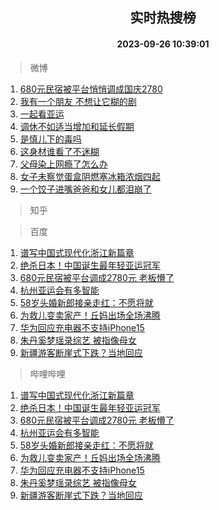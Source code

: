 <div align="center"><h2>实时热搜榜</h2><h4>2023-09-26 10:39:01</h4></div>

> 微博  

1. [680元民宿被平台悄悄调成国庆2780](https://s.weibo.com/weibo?q=%23680%E5%85%83%E6%B0%91%E5%AE%BF%E8%A2%AB%E5%B9%B3%E5%8F%B0%E6%82%84%E6%82%84%E8%B0%83%E6%88%90%E5%9B%BD%E5%BA%862780%23&t=31&band_rank=1&Refer=top)<br />
2. [我有一个朋友 不想让它糊的剧](https://s.weibo.com/weibo?q=%E6%88%91%E6%9C%89%E4%B8%80%E4%B8%AA%E6%9C%8B%E5%8F%8B%20%E4%B8%8D%E6%83%B3%E8%AE%A9%E5%AE%83%E7%B3%8A%E7%9A%84%E5%89%A7&t=31&band_rank=2&Refer=top)<br />
3. [一起看亚运](https://s.weibo.com/weibo?q=%23%E4%B8%80%E8%B5%B7%E7%9C%8B%E4%BA%9A%E8%BF%90%23&t=31&band_rank=3&Refer=top)<br />
4. [调休不如适当增加和延长假期](https://s.weibo.com/weibo?q=%23%E8%B0%83%E4%BC%91%E4%B8%8D%E5%A6%82%E9%80%82%E5%BD%93%E5%A2%9E%E5%8A%A0%E5%92%8C%E5%BB%B6%E9%95%BF%E5%81%87%E6%9C%9F%23&t=31&band_rank=4&Refer=top)<br />
5. [是慎儿下的毒吗](https://s.weibo.com/weibo?q=%23%E6%98%AF%E6%85%8E%E5%84%BF%E4%B8%8B%E7%9A%84%E6%AF%92%E5%90%97%23&t=31&band_rank=5&Refer=top)<br />
6. [这身材谁看了不迷糊](https://s.weibo.com/weibo?q=%23%E8%BF%99%E8%BA%AB%E6%9D%90%E8%B0%81%E7%9C%8B%E4%BA%86%E4%B8%8D%E8%BF%B7%E7%B3%8A%23&t=31&band_rank=6&Refer=top)<br />
7. [父母染上网瘾了怎么办](https://s.weibo.com/weibo?q=%23%E7%88%B6%E6%AF%8D%E6%9F%93%E4%B8%8A%E7%BD%91%E7%98%BE%E4%BA%86%E6%80%8E%E4%B9%88%E5%8A%9E%23&t=31&band_rank=7&Refer=top)<br />
8. [女子未察觉蛋盒阴燃塞冰箱浓烟四起](https://s.weibo.com/weibo?q=%23%E5%A5%B3%E5%AD%90%E6%9C%AA%E5%AF%9F%E8%A7%89%E8%9B%8B%E7%9B%92%E9%98%B4%E7%87%83%E5%A1%9E%E5%86%B0%E7%AE%B1%E6%B5%93%E7%83%9F%E5%9B%9B%E8%B5%B7%23&t=31&band_rank=8&Refer=top)<br />
9. [一个饺子进嘴爸爸和女儿都泪崩了](https://s.weibo.com/weibo?q=%23%E4%B8%80%E4%B8%AA%E9%A5%BA%E5%AD%90%E8%BF%9B%E5%98%B4%E7%88%B8%E7%88%B8%E5%92%8C%E5%A5%B3%E5%84%BF%E9%83%BD%E6%B3%AA%E5%B4%A9%E4%BA%86%23&t=31&band_rank=9&Refer=top)<br />

> 知乎  


> 百度  

1. [谱写中国式现代化浙江新篇章](https://www.baidu.com/s?wd=%E8%B0%B1%E5%86%99%E4%B8%AD%E5%9B%BD%E5%BC%8F%E7%8E%B0%E4%BB%A3%E5%8C%96%E6%B5%99%E6%B1%9F%E6%96%B0%E7%AF%87%E7%AB%A0&sa=fyb_news&rsv_dl=fyb_news)<br />
2. [绝杀日本！中国诞生最年轻亚运冠军](https://www.baidu.com/s?wd=%E7%BB%9D%E6%9D%80%E6%97%A5%E6%9C%AC%EF%BC%81%E4%B8%AD%E5%9B%BD%E8%AF%9E%E7%94%9F%E6%9C%80%E5%B9%B4%E8%BD%BB%E4%BA%9A%E8%BF%90%E5%86%A0%E5%86%9B&sa=fyb_news&rsv_dl=fyb_news)<br />
3. [680元民宿被平台调成2780元 老板懵了](https://www.baidu.com/s?wd=680%E5%85%83%E6%B0%91%E5%AE%BF%E8%A2%AB%E5%B9%B3%E5%8F%B0%E8%B0%83%E6%88%902780%E5%85%83+%E8%80%81%E6%9D%BF%E6%87%B5%E4%BA%86&sa=fyb_news&rsv_dl=fyb_news)<br />
4. [杭州亚运会有多智能](https://www.baidu.com/s?wd=%E6%9D%AD%E5%B7%9E%E4%BA%9A%E8%BF%90%E4%BC%9A%E6%9C%89%E5%A4%9A%E6%99%BA%E8%83%BD&sa=fyb_news&rsv_dl=fyb_news)<br />
5. [58岁头婚新郎接亲走红：不愿将就](https://www.baidu.com/s?wd=58%E5%B2%81%E5%A4%B4%E5%A9%9A%E6%96%B0%E9%83%8E%E6%8E%A5%E4%BA%B2%E8%B5%B0%E7%BA%A2%EF%BC%9A%E4%B8%8D%E6%84%BF%E5%B0%86%E5%B0%B1&sa=fyb_news&rsv_dl=fyb_news)<br />
6. [为救儿变卖家产！丘妈出场全场沸腾](https://www.baidu.com/s?wd=%E4%B8%BA%E6%95%91%E5%84%BF%E5%8F%98%E5%8D%96%E5%AE%B6%E4%BA%A7%EF%BC%81%E4%B8%98%E5%A6%88%E5%87%BA%E5%9C%BA%E5%85%A8%E5%9C%BA%E6%B2%B8%E8%85%BE&sa=fyb_news&rsv_dl=fyb_news)<br />
7. [华为回应充电器不支持iPhone15](https://www.baidu.com/s?wd=%E5%8D%8E%E4%B8%BA%E5%9B%9E%E5%BA%94%E5%85%85%E7%94%B5%E5%99%A8%E4%B8%8D%E6%94%AF%E6%8C%81iPhone15&sa=fyb_news&rsv_dl=fyb_news)<br />
8. [朱丹奚梦瑶录综艺 被指像母女](https://www.baidu.com/s?wd=%E6%9C%B1%E4%B8%B9%E5%A5%9A%E6%A2%A6%E7%91%B6%E5%BD%95%E7%BB%BC%E8%89%BA+%E8%A2%AB%E6%8C%87%E5%83%8F%E6%AF%8D%E5%A5%B3&sa=fyb_news&rsv_dl=fyb_news)<br />
9. [新疆游客断崖式下跌？当地回应](https://www.baidu.com/s?wd=%E6%96%B0%E7%96%86%E6%B8%B8%E5%AE%A2%E6%96%AD%E5%B4%96%E5%BC%8F%E4%B8%8B%E8%B7%8C%EF%BC%9F%E5%BD%93%E5%9C%B0%E5%9B%9E%E5%BA%94&sa=fyb_news&rsv_dl=fyb_news)<br />

> 哔哩哔哩  

1. [谱写中国式现代化浙江新篇章](https://www.baidu.com/s?wd=%E8%B0%B1%E5%86%99%E4%B8%AD%E5%9B%BD%E5%BC%8F%E7%8E%B0%E4%BB%A3%E5%8C%96%E6%B5%99%E6%B1%9F%E6%96%B0%E7%AF%87%E7%AB%A0&sa=fyb_news&rsv_dl=fyb_news)<br />
2. [绝杀日本！中国诞生最年轻亚运冠军](https://www.baidu.com/s?wd=%E7%BB%9D%E6%9D%80%E6%97%A5%E6%9C%AC%EF%BC%81%E4%B8%AD%E5%9B%BD%E8%AF%9E%E7%94%9F%E6%9C%80%E5%B9%B4%E8%BD%BB%E4%BA%9A%E8%BF%90%E5%86%A0%E5%86%9B&sa=fyb_news&rsv_dl=fyb_news)<br />
3. [680元民宿被平台调成2780元 老板懵了](https://www.baidu.com/s?wd=680%E5%85%83%E6%B0%91%E5%AE%BF%E8%A2%AB%E5%B9%B3%E5%8F%B0%E8%B0%83%E6%88%902780%E5%85%83+%E8%80%81%E6%9D%BF%E6%87%B5%E4%BA%86&sa=fyb_news&rsv_dl=fyb_news)<br />
4. [杭州亚运会有多智能](https://www.baidu.com/s?wd=%E6%9D%AD%E5%B7%9E%E4%BA%9A%E8%BF%90%E4%BC%9A%E6%9C%89%E5%A4%9A%E6%99%BA%E8%83%BD&sa=fyb_news&rsv_dl=fyb_news)<br />
5. [58岁头婚新郎接亲走红：不愿将就](https://www.baidu.com/s?wd=58%E5%B2%81%E5%A4%B4%E5%A9%9A%E6%96%B0%E9%83%8E%E6%8E%A5%E4%BA%B2%E8%B5%B0%E7%BA%A2%EF%BC%9A%E4%B8%8D%E6%84%BF%E5%B0%86%E5%B0%B1&sa=fyb_news&rsv_dl=fyb_news)<br />
6. [为救儿变卖家产！丘妈出场全场沸腾](https://www.baidu.com/s?wd=%E4%B8%BA%E6%95%91%E5%84%BF%E5%8F%98%E5%8D%96%E5%AE%B6%E4%BA%A7%EF%BC%81%E4%B8%98%E5%A6%88%E5%87%BA%E5%9C%BA%E5%85%A8%E5%9C%BA%E6%B2%B8%E8%85%BE&sa=fyb_news&rsv_dl=fyb_news)<br />
7. [华为回应充电器不支持iPhone15](https://www.baidu.com/s?wd=%E5%8D%8E%E4%B8%BA%E5%9B%9E%E5%BA%94%E5%85%85%E7%94%B5%E5%99%A8%E4%B8%8D%E6%94%AF%E6%8C%81iPhone15&sa=fyb_news&rsv_dl=fyb_news)<br />
8. [朱丹奚梦瑶录综艺 被指像母女](https://www.baidu.com/s?wd=%E6%9C%B1%E4%B8%B9%E5%A5%9A%E6%A2%A6%E7%91%B6%E5%BD%95%E7%BB%BC%E8%89%BA+%E8%A2%AB%E6%8C%87%E5%83%8F%E6%AF%8D%E5%A5%B3&sa=fyb_news&rsv_dl=fyb_news)<br />
9. [新疆游客断崖式下跌？当地回应](https://www.baidu.com/s?wd=%E6%96%B0%E7%96%86%E6%B8%B8%E5%AE%A2%E6%96%AD%E5%B4%96%E5%BC%8F%E4%B8%8B%E8%B7%8C%EF%BC%9F%E5%BD%93%E5%9C%B0%E5%9B%9E%E5%BA%94&sa=fyb_news&rsv_dl=fyb_news)<br />
